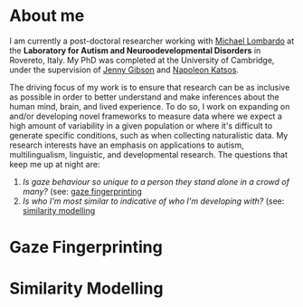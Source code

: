 # About me

I am currently a post-doctoral researcher working with [Michael Lombardo](https://www.iit.it/people-details/-/people/michael-lombardo) at the **Laboratory for Autism and Neuroodevelopmental Disorders** in Rovereto, Italy. My PhD was completed at the University of Cambridge, under the supervision of [Jenny Gibson](https://www.educ.cam.ac.uk/people/staff/gibson/) and [Napoleon Katsos](https://www.mmll.cam.ac.uk/nk248). 

The driving focus of my work is to ensure that research can be as inclusive as possible in order to better understand and make inferences about the human mind, brain, and lived experience. To do so, I work on expanding on and/or developing novel frameworks to measure data where we expect a high amount of variability in a given population or where it's difficult to generate specific conditions, such as when collecting naturalistic data. My research interests have an emphasis on applications to autism, multilingualism, linguistic, and developmental research. The questions that keep me up at night are:

1) *Is gaze behaviour so unique to a person they stand alone in a crowd of many?* (see: [gaze fingerprinting](#Gaze-Fingerpinting)
2) *Is who I'm most similar to indicative of who I'm developing with?* (see: [similarity modelling](#Similarity-Modelling)

# Gaze Fingerprinting

# Similarity Modelling

